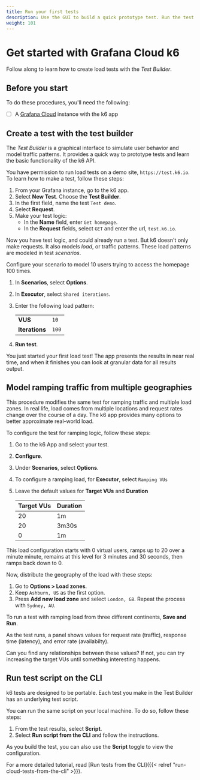 ```yaml
---
title: Run your first tests
description: Use the GUI to build a quick prototype test. Run the test from the UI, or copy the script and run it from your UI
weight: 101
---
```


# Get started with Grafana Cloud k6

Follow along to learn how to create load tests with the _Test Builder_.

## Before you start

To do these procedures, you'll need the following:

- [ ] A [Grafana Cloud](/docs/grafana-cloud/) instance with the k6 app

## Create a test with the test builder

The _Test Builder_ is a graphical interface to simulate user behavior and model traffic patterns.
It provides a quick way to prototype tests and learn the basic functionality of the k6 API.

You have permission to run load tests on a demo site, `https://test.k6.io`.
To learn how to make a test, follow these steps:

1. From your Grafana instance, go to the k6 app.
1. Select **New Test**. Choose the **Test Builder**.
1. In the first field, name the test `Test demo`.
1. Select **Request**.
1. Make your test logic:
    - In the **Name** field, enter `Get homepage`.
    - In the **Request** fields, select `GET` and enter the url, `test.k6.io`.

Now you have test logic, and could already run a test.
But k6 doesn't only make requests.
It also models _load_, or traffic patterns.
These load patterns are modeled in test _scenarios_.

Configure your scenario to model 10 users trying to access the homepage 100 times.

1. In **Scenarios**, select **Options**. 
1. In **Executor**, select `Shared iterations`.
1. Enter the following load pattern:

    |                |      |
    |----------------|------|
    | **VUS**        | `10` |
    | **Iterations** | `100` |
   
1. **Run test**.

You just started your first load test!
The app presents the results in near real time,
and when it finishes you can look at granular data for all results output.

## Model ramping traffic from multiple geographies

This procedure modifies the same test for ramping traffic and multiple load zones.
In real life, load comes from multiple locations and request rates change over the course of a day.
The k6 app provides many options to better approximate real-world load.

To configure the test for ramping logic, follow these steps:

1. Go to the k6 App and select your test. 
1. **Configure**. 
1. Under **Scenarios**, select **Options**.
1. To configure a ramping  load, for **Executor**, select `Ramping VUs`
1. Leave the default values for **Target VUs** and **Duration**

    | Target VUs | Duration |
    |------------|----------|
    | 20         | 1m       |
    | 20         | 3m30s    |
    | 0          | 1m       |

This load configuration starts with 0 virtual users, ramps up to 20 over a minute minute, remains at this level for 3 minutes and 30 seconds, then ramps back down to 0.

Now, distribute the geography of the load with these steps:

1. Go to **Options > Load zones**.
1. Keep `Ashburn, US` as the first option.
1. Press **Add new load zone** and select `London, GB`. Repeat the process with `Sydney, AU`.

To run a test with ramping load from three different continents, **Save and Run**.

As the test runs, a panel shows values for request rate (traffic), response time (latency), and error rate (availabilty).

Can you find any relationships between these values?
If not, you can try increasing the target VUs until something interesting happens.

## Run test script on the CLI

k6 tests are designed to be portable.
Each test you make in the Test Builder has an underlying test script.

You can run the same script on your local machine.
To do so, follow these steps:

1. From the test results, select **Script**.
1. Select **Run script from the CLI** and follow the instructions.

As you build the test, you can also use the **Script** toggle to view the configuration. 

For a more detailed tutorial, read [Run tests from the CLI]({{< relref "run-cloud-tests-from-the-cli" >}}).
 
